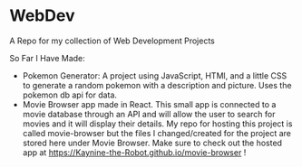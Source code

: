 # WebDev
A Repo for my collection of Web Development Projects

So Far I Have Made:
- Pokemon Generator: A project using JavaScript, HTMl, and a little CSS to generate a random pokemon with a description and picture. Uses the pokemon db api for data.
- Movie Browser app made in React. This small app is connected to a movie database through an API and will allow the user to search for movies and it will display their details. My repo for hosting this project is called movie-browser but the files I changed/created for the project are stored here under Movie Browser. Make sure to check out the hosted app at https://Kaynine-the-Robot.github.io/movie-browser !

